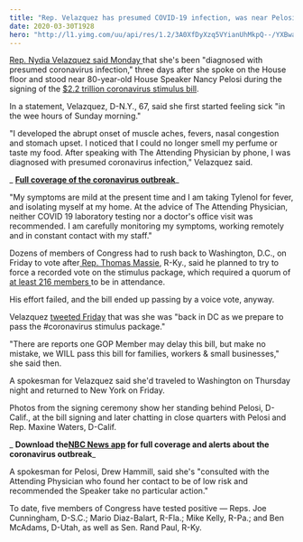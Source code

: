 ```yaml
---
title: "Rep. Velazquez has presumed COVID-19 infection, was near Pelosi, other lawmakers last week"
date: 2020-03-30T1928
hero: "http://l1.yimg.com/uu/api/res/1.2/3A0XfDyXzq5VYianUhMkpQ--/YXBwaWQ9eXRhY2h5b247aD04Njt3PTEzMDs-/https://media.zenfs.com/en-US/nbc_news_122/f082fad170443a02476c17df9d284daa"
---
```

[Rep. Nydia Velazquez said Monday ][1]that she's been "diagnosed with
presumed coronavirus infection," three days after she spoke on the House
floor and stood near 80-year-old House Speaker Nancy Pelosi during the
signing of the [$2.2 trillion coronavirus stimulus bill][2].

In a statement, Velazquez, D-N.Y., 67, said she first started feeling
sick "in the wee hours of Sunday morning."

"I developed the abrupt onset of muscle aches, fevers, nasal congestion
and stomach upset. I noticed that I could no longer smell my perfume or
taste my food. After speaking with The Attending Physician by phone, I
was diagnosed with presumed coronavirus infection," Velazquez said.

 _ **[Full coverage of the coronavirus outbreak][3]**_

"My symptoms are mild at the present time and I am taking Tylenol for
fever, and isolating myself at my home. At the advice of The Attending
Physician, neither COVID 19 laboratory testing nor a doctor's office
visit was recommended. I am carefully monitoring my symptoms, working
remotely and in constant contact with my staff."

Dozens of members of Congress had to rush back to Washington, D.C., on
Friday to vote after[ Rep. Thomas Massie][4], R-Ky., said he planned to
try to force a recorded vote on the stimulus package, which required a
quorum of [at least 216 members ][5]to be in attendance.

His effort failed, and the bill ended up passing by a voice vote,
anyway.

Velazquez [tweeted Friday][6] that was she was "back in DC as we prepare
to pass the #coronavirus stimulus package."

"There are reports one GOP Member may delay this bill, but make no
mistake, we WILL pass this bill for families, workers & small
businesses," she said then.

A spokesman for Velazquez said she'd traveled to Washington on Thursday
night and returned to New York on Friday.

Photos from the signing ceremony show her standing behind Pelosi,
D-Calif., at the bill signing and later chatting in close quarters with
Pelosi and Rep. Maxine Waters, D-Calif.

 _ **Download the[NBC News app][7] for full coverage and alerts about
the coronavirus outbreak**_

A spokesman for Pelosi, Drew Hammill, said she's "consulted with the
Attending Physician who found her contact to be of low risk and
recommended the Speaker take no particular action."

To date, five members of Congress have tested positive — Reps. Joe
Cunningham, D-S.C.; Mario Diaz-Balart, R-Fla.; Mike Kelly, R-Pa.; and
Ben McAdams, D-Utah, as well as Sen. Rand Paul, R-Ky.

   [1]: https://twitter.com/NydiaVelazquez/status/1244694107731251200
   [2]: https://www.nbcnews.com/politics/congress/house-gives-final-passage-2-trillion-coronavirus-stimulus-bill-n1170281
   [3]: https://www.nbcnews.com/health/coronavirus
   [4]: https://www.nbcnews.com/politics/congress/meet-congressman-who-tried-derail-2-trillion-coronavirus-bill-n1170601
   [5]: https://www.nbcnews.com/politics/congress/house-members-race-back-washington-amid-fears-2-trillion-bill-n1170051
   [6]: https://twitter.com/NydiaVelazquez/status/1243574130361991169
   [7]: https://apps.nbcnews.com/mobile/